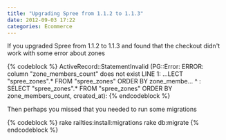 ```yaml
---
title: "Upgrading Spree from 1.1.2 to 1.1.3"
date: 2012-09-03 17:22
categories: Ecommerce
---
```


If you upgraded Spree from 1.1.2 to 1.1.3 and found that the checkout didn't work with some error about zones

{% codeblock %}
ActiveRecord::StatementInvalid (PG::Error: ERROR:  column "zone_members_count" does not exist
LINE 1: ...LECT "spree_zones".* FROM "spree_zones"  ORDER BY zone_membe...
                                                             ^
: SELECT "spree_zones".* FROM "spree_zones"  ORDER BY zone_members_count, created_at):
{% endcodeblock %}


Then perhaps you missed that you needed to run some migrations

{% codeblock %}
rake railties:install:migrations
rake db:migrate
{% endcodeblock %}

